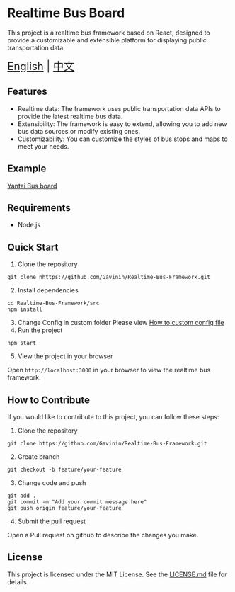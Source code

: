 # Realtime Bus Board

This project is a realtime bus framework based on React, designed to provide a customizable and extensible platform for displaying public transportation data.

<div style="font-size: 1.5rem;">
  <a href="./README.md">English</a> | <a href="./README_ZH.md">中文</a>
</div>

## Features

- Realtime data: The framework uses public transportation data APIs to provide the latest realtime bus data.
- Extensibility: The framework is easy to extend, allowing you to add new bus data sources or modify existing ones.
- Customizability: You can customize the styles of bus stops and maps to meet your needs.

## Example
[Yantai Bus board](https://github.com/Gavinin/YantaiBus)

## Requirements
- Node.js

## Quick Start

1. Clone the repository
```shell
git clone hhttps://github.com/Gavinin/Realtime-Bus-Framework.git
```
2. Install dependencies
```shell
cd Realtime-Bus-Framework/src
npm install
```
3. Change Config in custom folder
   Please view  [How to custom config file](./documents/how_to_custom_api.md)
4. Run the project
```shell
npm start
```
5. View the project in your browser

Open `http://localhost:3000` in your browser to view the realtime bus framework.

## How to Contribute

If you would like to contribute to this project, you can follow these steps:

1. Clone the repository
```shell
git clone https://github.com/Gavinin/Realtime-Bus-Framework.git
```
2. Create branch
```shell
git checkout -b feature/your-feature
```
3. Change code and push
```shell
git add .
git commit -m "Add your commit message here"
git push origin feature/your-feature
```
4. Submit the pull request

Open a Pull request on github to describe the changes you make.

## License

This project is licensed under the MIT License. See the [LICENSE.md](LICENSE.md) file for details.

